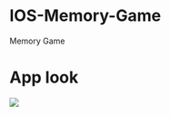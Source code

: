 # IOS-Memory-Game
Memory Game

# App look
![](https://media.giphy.com/media/8FJ4KcQEJU3abM7twC/giphy.gif)
